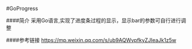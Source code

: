 #GoProgress

####简介
采用Go语言,实现了进度条过程的显示，显示bar的参数可自行进行调整

####参考链接
https://mp.weixin.qq.com/s/ub9AQWvpfkyZJIeaJk1z5w